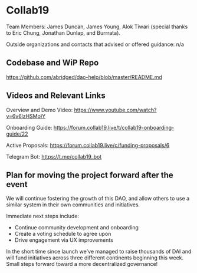 # Collab19

Team Members: James Duncan, James Young, Alok Tiwari (special thanks to Eric Chung, Jonathan Dunlap, and Burrrata).

Outside organizations and contacts that advised or offered guidance: n/a

## Codebase and WiP Repo

https://github.com/abridged/dao-help/blob/master/README.md

## Videos and Relevant Links
Overview and Demo Video: https://www.youtube.com/watch?v=6v6lzHSMoIY

Onboarding Guide: https://forum.collab19.live/t/collab19-onboarding-guide/22

Active Proposals: https://forum.collab19.live/c/funding-proposals/6

Telegram Bot: https://t.me/collab19_bot

## Plan for moving the project forward after the event
We will continue fostering the growth of this DAO, and allow others to use a similar system in their own communities and initiatives. 

Immediate next steps include:
  * Continue community development and onboarding
  * Create a voting schedule to agree upon
  * Drive engagement via UX improvements

In the short time since launch we've managed to raise thousands of DAI and will fund initiatives across three different continents beginning this week. Small steps forward toward a more decentralized governance!

